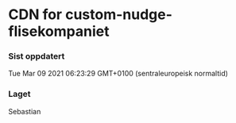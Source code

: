 
# CDN for custom-nudge-flisekompaniet

### Sist oppdatert 
Tue Mar 09 2021 06:23:29 GMT+0100 (sentraleuropeisk normaltid)
### Laget 
Sebastian
